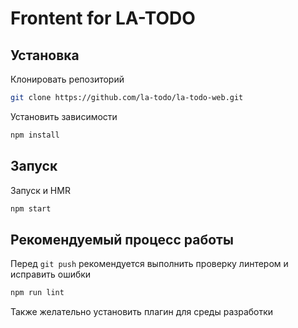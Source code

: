 # Frontent for LA-TODO

## Установка

Клонировать репозиторий
```bash
git clone https://github.com/la-todo/la-todo-web.git
```

Установить зависимости
```bash
npm install
```

## Запуск
Запуск и HMR
```bash
npm start
```

## Рекомендуемый процесс работы
Перед `git push` рекомендуется выполнить проверку линтером и исправить ошибки
```bash
npm run lint
```
Также желательно установить плагин для среды разработки

